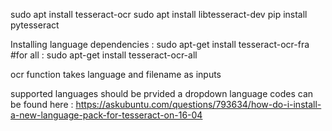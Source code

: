 sudo apt install tesseract-ocr
sudo apt install libtesseract-dev
pip install pytesseract

Installing language dependencies : sudo apt-get install tesseract-ocr-fra
#for all : sudo apt-get install tesseract-ocr-all


ocr function takes language and filename as inputs

supported languages should be prvided a dropdown
language codes can be found here : https://askubuntu.com/questions/793634/how-do-i-install-a-new-language-pack-for-tesseract-on-16-04
